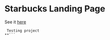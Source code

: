# Starbucks Landing Page
See it [here](https://mohammedelgohary.github.io/starbucks_landing_page/)

```**
 Testing project
**```
